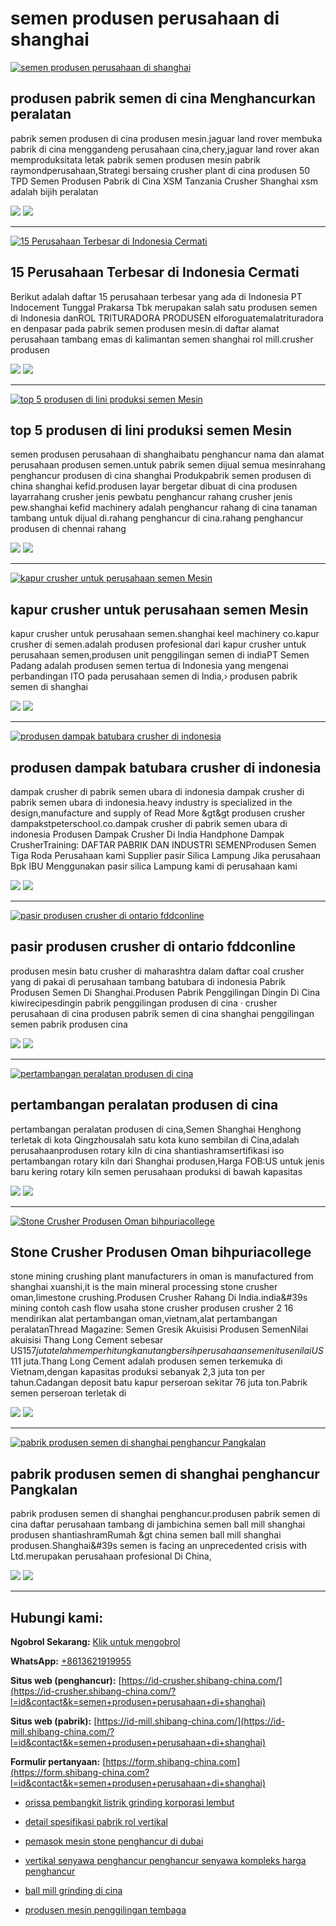 # semen produsen perusahaan di shanghai

<a href="https://swt.shibang-china.com/?l=id&img&k=semen+produsen+perusahaan+di+shanghai" target="_blank">![semen produsen perusahaan di shanghai](http://static.shibang-china.com/all-800x300/280.jpg)</a>

## produsen pabrik semen di cina Menghancurkan peralatan
pabrik semen produsen di cina produsen mesin.jaguar land rover membuka pabrik di cina menggandeng perusahaan cina,chery,jaguar land rover akan memproduksitata letak pabrik semen produsen mesin pabrik raymondperusahaan,Strategi bersaing crusher plant di cina produsen 50 TPD Semen Produsen Pabrik di Cina XSM Tanzania Crusher Shanghai xsm adalah bijih peralatan


<a href="https://whatsapp.shibangsoft.com/WhatsApp.php" target="_blank" title="WhatsApp">![](http://static.shibang-china.com/icon/whatsapp.png)</a> <a href="https://swt.shibang-china.com/?l=id&icon&k=semen+produsen+perusahaan+di+shanghai" target="_blank">![](http://static.shibang-china.com/icon/chat-id.png)</a>

---

<a href="https://swt.shibang-china.com/?l=id&img&k=semen+produsen+perusahaan+di+shanghai" target="_blank">![15 Perusahaan Terbesar di Indonesia Cermati](http://static.shibang-china.com/all-800x300/376.jpg)</a>

## 15 Perusahaan Terbesar di Indonesia Cermati
Berikut adalah daftar 15 perusahaan terbesar yang ada di Indonesia PT Indocement Tunggal Prakarsa Tbk merupakan salah satu produsen semen di Indonesia danROL TRITURADORA PRODUSEN elforoguatemalatrituradora en denpasar pada pabrik semen produsen mesin.di daftar alamat perusahaan tambang emas di kalimantan semen shanghai rol mill.crusher produsen


<a href="https://whatsapp.shibangsoft.com/WhatsApp.php" target="_blank" title="WhatsApp">![](http://static.shibang-china.com/icon/whatsapp.png)</a> <a href="https://swt.shibang-china.com/?l=id&icon&k=semen+produsen+perusahaan+di+shanghai" target="_blank">![](http://static.shibang-china.com/icon/chat-id.png)</a>

---

<a href="https://swt.shibang-china.com/?l=id&img&k=semen+produsen+perusahaan+di+shanghai" target="_blank">![top 5 produsen di lini produksi semen Mesin](http://static.shibang-china.com/all-800x300/450.jpg)</a>

## top 5 produsen di lini produksi semen Mesin
semen produsen perusahaan di shanghaibatu penghancur nama dan alamat perusahaan produsen semen.untuk pabrik semen dijual semua mesinrahang penghancur produsen di cina shanghai Produkpabrik semen produsen di china shanghai kefid.produsen layar bergetar dibuat di cina produsen layarrahang crusher jenis pewbatu penghancur rahang crusher jenis pew.shanghai kefid machinery adalah penghancur rahang di cina tanaman tambang untuk dijual di.rahang penghancur di cina.rahang penghancur produsen di chennai rahang


<a href="https://whatsapp.shibangsoft.com/WhatsApp.php" target="_blank" title="WhatsApp">![](http://static.shibang-china.com/icon/whatsapp.png)</a> <a href="https://swt.shibang-china.com/?l=id&icon&k=semen+produsen+perusahaan+di+shanghai" target="_blank">![](http://static.shibang-china.com/icon/chat-id.png)</a>

---

<a href="https://swt.shibang-china.com/?l=id&img&k=semen+produsen+perusahaan+di+shanghai" target="_blank">![kapur crusher untuk perusahaan semen Mesin](http://static.shibang-china.com/all-800x300/921.jpg)</a>

## kapur crusher untuk perusahaan semen Mesin
kapur crusher untuk perusahaan semen.shanghai keel machinery co.kapur crusher di semen.adalah produsen profesional dari kapur crusher untuk perusahaan semen,produsen unit penggilingan semen di indiaPT Semen Padang adalah produsen semen tertua di Indonesia yang mengenai perbandingan ITO pada perusahaan semen di India,› produsen pabrik semen di shanghai


<a href="https://whatsapp.shibangsoft.com/WhatsApp.php" target="_blank" title="WhatsApp">![](http://static.shibang-china.com/icon/whatsapp.png)</a> <a href="https://swt.shibang-china.com/?l=id&icon&k=semen+produsen+perusahaan+di+shanghai" target="_blank">![](http://static.shibang-china.com/icon/chat-id.png)</a>

---

<a href="https://swt.shibang-china.com/?l=id&img&k=semen+produsen+perusahaan+di+shanghai" target="_blank">![produsen dampak batubara crusher di indonesia](http://static.shibang-china.com/all-800x300/1257.jpg)</a>

## produsen dampak batubara crusher di indonesia
dampak crusher di pabrik semen ubara di indonesia dampak crusher di pabrik semen ubara di indonesia.heavy industry is specialized in the design,manufacture and supply of Read More &gt&gt produsen crusher dampakstpeterschool.co.dampak crusher di pabrik semen ubara di indonesia Produsen Dampak Crusher Di India Handphone Dampak CrusherTraining: DAFTAR PABRIK DAN INDUSTRI SEMENProdusen Semen Tiga Roda Perusahaan kami Supplier pasir Silica Lampung Jika perusahaan Bpk IBU Menggunakan pasir silica Lampung kami di perusahaan kami


<a href="https://whatsapp.shibangsoft.com/WhatsApp.php" target="_blank" title="WhatsApp">![](http://static.shibang-china.com/icon/whatsapp.png)</a> <a href="https://swt.shibang-china.com/?l=id&icon&k=semen+produsen+perusahaan+di+shanghai" target="_blank">![](http://static.shibang-china.com/icon/chat-id.png)</a>

---

<a href="https://swt.shibang-china.com/?l=id&img&k=semen+produsen+perusahaan+di+shanghai" target="_blank">![pasir produsen crusher di ontario fddconline](http://static.shibang-china.com/all-800x300/1312.jpg)</a>

## pasir produsen crusher di ontario fddconline
produsen mesin batu crusher di maharashtra dalam daftar coal crusher yang di pakai di perusahaan tambang batubara di indonesia Pabrik Produsen Semen Di Shanghai.Produsen Pabrik Penggilingan Dingin Di Cina kiwirecipesdingin pabrik penggilingan produsen di cina · crusher perusahaan di cina produsen pabrik semen di cina shanghai penggilingan semen pabrik produsen cina


<a href="https://whatsapp.shibangsoft.com/WhatsApp.php" target="_blank" title="WhatsApp">![](http://static.shibang-china.com/icon/whatsapp.png)</a> <a href="https://swt.shibang-china.com/?l=id&icon&k=semen+produsen+perusahaan+di+shanghai" target="_blank">![](http://static.shibang-china.com/icon/chat-id.png)</a>

---

<a href="https://swt.shibang-china.com/?l=id&img&k=semen+produsen+perusahaan+di+shanghai" target="_blank">![pertambangan peralatan produsen di cina](http://static.shibang-china.com/all-800x300/39.jpg)</a>

## pertambangan peralatan produsen di cina
pertambangan peralatan produsen di cina,Semen Shanghai Henghong terletak di kota Qingzhousalah satu kota kuno sembilan di Cina,adalah perusahaanprodusen rotary kiln di cina shantiashramsertifikasi iso pertambangan rotary kiln dari Shanghai produsen,Harga FOB:US untuk jenis baru kering rotary kiln semen perusahaan produksi di bawah kapasitas


<a href="https://whatsapp.shibangsoft.com/WhatsApp.php" target="_blank" title="WhatsApp">![](http://static.shibang-china.com/icon/whatsapp.png)</a> <a href="https://swt.shibang-china.com/?l=id&icon&k=semen+produsen+perusahaan+di+shanghai" target="_blank">![](http://static.shibang-china.com/icon/chat-id.png)</a>

---

<a href="https://swt.shibang-china.com/?l=id&img&k=semen+produsen+perusahaan+di+shanghai" target="_blank">![Stone Crusher Produsen Oman bihpuriacollege](http://static.shibang-china.com/all-800x300/1290.jpg)</a>

## Stone Crusher Produsen Oman bihpuriacollege
stone mining crushing plant manufacturers in oman is manufactured from shanghai xuanshi,it is the main mineral processing stone crusher oman,limestone crushing.Produsen Crusher Rahang Di India.india&#39s mining contoh cash flow usaha stone crusher produsen crusher 2 16 mendirikan alat pertambangan oman,vietnam,alat pertambangan peralatanThread Magazine: Semen Gresik Akuisisi Produsen SemenNilai akuisisi Thang Long Cement sebesar US$157 juta telah memperhitungkan utang bersih perusahaan semen itu senilai US$111 juta.Thang Long Cement adalah produsen semen terkemuka di Vietnam,dengan kapasitas produksi sebanyak 2,3 juta ton per tahun.Cadangan deposit batu kapur perseroan sekitar 76 juta ton.Pabrik semen perseroan terletak di


<a href="https://whatsapp.shibangsoft.com/WhatsApp.php" target="_blank" title="WhatsApp">![](http://static.shibang-china.com/icon/whatsapp.png)</a> <a href="https://swt.shibang-china.com/?l=id&icon&k=semen+produsen+perusahaan+di+shanghai" target="_blank">![](http://static.shibang-china.com/icon/chat-id.png)</a>

---

<a href="https://swt.shibang-china.com/?l=id&img&k=semen+produsen+perusahaan+di+shanghai" target="_blank">![pabrik produsen semen di shanghai penghancur Pangkalan](http://static.shibang-china.com/all-800x300/533.jpg)</a>

## pabrik produsen semen di shanghai penghancur Pangkalan
pabrik produsen semen di shanghai penghancur.produsen pabrik semen di cina daftar perusahaan tambang di jambichina semen ball mill shanghai produsen shantiashramRumah &gt china semen ball mill shanghai produsen.Shanghai&#39s semen is facing an unprecedented crisis with Ltd.merupakan perusahaan profesional Di China,


<a href="https://whatsapp.shibangsoft.com/WhatsApp.php" target="_blank" title="WhatsApp">![](http://static.shibang-china.com/icon/whatsapp.png)</a> <a href="https://swt.shibang-china.com/?l=id&icon&k=semen+produsen+perusahaan+di+shanghai" target="_blank">![](http://static.shibang-china.com/icon/chat-id.png)</a>

---
## Hubungi kami:

**Ngobrol Sekarang:** [Klik untuk mengobrol](https://swt.shibang-china.com?l=id&contact&k=semen+produsen+perusahaan+di+shanghai)

**WhatsApp:**  [+8613621919955](https://whatsapp.shibangsoft.com/WhatsApp.php)

**Situs web (penghancur):** [https://id-crusher.shibang-china.com/](https://id-crusher.shibang-china.com/?l=id&contact&k=semen+produsen+perusahaan+di+shanghai)

**Situs web (pabrik):** [https://id-mill.shibang-china.com/](https://id-mill.shibang-china.com/?l=id&contact&k=semen+produsen+perusahaan+di+shanghai)

**Formulir pertanyaan:** [https://form.shibang-china.com](https://form.shibang-china.com?l=id&contact&k=semen+produsen+perusahaan+di+shanghai)

* [orissa pembangkit listrik grinding korporasi lembut](../40/orissa%20pembangkit%20listrik%20grinding%20korporasi%20lembut.md)

* [detail spesifikasi pabrik rol vertikal](../38/detail%20spesifikasi%20pabrik%20rol%20vertikal.md)

* [pemasok mesin stone penghancur di dubai](../39/pemasok%20mesin%20stone%20penghancur%20di%20dubai.md)

* [vertikal senyawa penghancur penghancur senyawa kompleks harga penghancur](../35/vertikal%20senyawa%20penghancur%20penghancur%20senyawa%20kompleks%20harga%20penghancur.md)

* [ball mill grinding di cina](../39/ball%20mill%20grinding%20di%20cina.md)

* [produsen mesin penggilingan tembaga](../32/produsen%20mesin%20penggilingan%20tembaga.md)